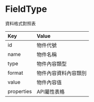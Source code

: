 # FieldType
資料格式對照表

| Key | Value |
|:----------|:-------------|
| id | 物件代號 |
| name | 物件名稱 |
| type | 物件內容類型 |
| format | 物件內容資料內容類別 |
| value | 物件內容值 |
| properties | API屬性表格 |
